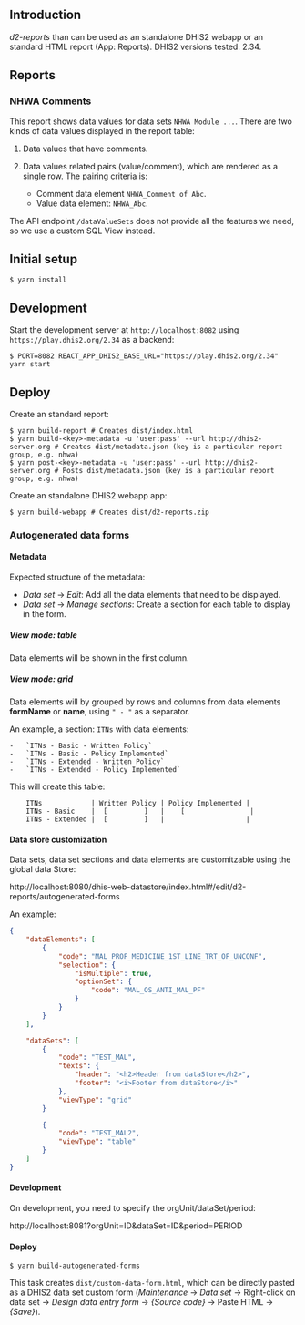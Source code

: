 ## Introduction

_d2-reports_ than can be used as an standalone DHIS2 webapp or an standard HTML report (App: Reports). DHIS2 versions tested: 2.34.

## Reports

### NHWA Comments

This report shows data values for data sets `NHWA Module ...`. There are two kinds of data values displayed in the report table:

1. Data values that have comments.
2. Data values related pairs (value/comment), which are rendered as a single row. The pairing criteria is:

    - Comment data element `NHWA_Comment of Abc`.
    - Value data element: `NHWA_Abc`.

The API endpoint `/dataValueSets` does not provide all the features we need, so we use a custom SQL View instead.

## Initial setup

```
$ yarn install
```

## Development

Start the development server at `http://localhost:8082` using `https://play.dhis2.org/2.34` as a backend:

```
$ PORT=8082 REACT_APP_DHIS2_BASE_URL="https://play.dhis2.org/2.34" yarn start
```

## Deploy

Create an standard report:

```
$ yarn build-report # Creates dist/index.html
$ yarn build-<key>-metadata -u 'user:pass' --url http://dhis2-server.org # Creates dist/metadata.json (key is a particular report group, e.g. nhwa)
$ yarn post-<key>-metadata -u 'user:pass' --url http://dhis2-server.org # Posts dist/metadata.json (key is a particular report group, e.g. nhwa)
```

Create an standalone DHIS2 webapp app:

```
$ yarn build-webapp # Creates dist/d2-reports.zip
```

### Autogenerated data forms

#### Metadata

Expected structure of the metadata:

-   _Data set_ -> _Edit_: Add all the data elements that need to be displayed.
-   _Data set_ -> _Manage sections_: Create a section for each table to display in the form.

##### View mode: table

Data elements will be shown in the first column.

##### View mode: grid

Data elements will by grouped by rows and columns from data elements **formName** or **name**,
using `" - "` as a separator.

An example, a section: `ITNs` with data elements:

    -   `ITNs - Basic - Written Policy`
    -   `ITNs - Basic - Policy Implemented`
    -   `ITNs - Extended - Written Policy`
    -   `ITNs - Extended - Policy Implemented`

This will create this table:

```
    ITNs            | Written Policy | Policy Implemented |
    ITNs - Basic    |  [         ]   |    [                |
    ITNs - Extended |  [         ]   |                    |
```

#### Data store customization

Data sets, data set sections and data elements are customitzable using the global data Store:

http://localhost:8080/dhis-web-datastore/index.html#/edit/d2-reports/autogenerated-forms

An example:

```json
{
    "dataElements": [
        {
            "code": "MAL_PROF_MEDICINE_1ST_LINE_TRT_OF_UNCONF",
            "selection": {
                "isMultiple": true,
                "optionSet": {
                    "code": "MAL_OS_ANTI_MAL_PF"
                }
            }
        }
    ],

    "dataSets": [
        {
            "code": "TEST_MAL",
            "texts": {
                "header": "<h2>Header from dataStore</h2>",
                "footer": "<i>Footer from dataStore</i>"
            },
            "viewType": "grid"
        }

        {
            "code": "TEST_MAL2",
            "viewType": "table"
        }
    ]
}
```

#### Development

On development, you need to specify the orgUnit/dataSet/period:

http://localhost:8081?orgUnit=ID&dataSet=ID&period=PERIOD

#### Deploy

```
$ yarn build-autogenerated-forms
```

This task creates `dist/custom-data-form.html`, which can be directly pasted as a DHIS2 data
set custom form (_Maintenance_ -> _Data set_ -> Right-click on data set -> _Design
data entry form_ -> _{Source code}_ -> Paste HTML -> _{Save}_).
